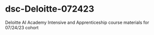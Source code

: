 # dsc-Deloitte-072423
Deloitte AI Academy Intensive and Apprenticeship course materials for 07/24/23 cohort
